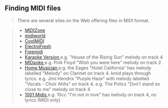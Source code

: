 
##  Finding MIDI files 


> There are several sites on the Web offering files in MIDI format.

> +  [ MIDIZone](http://www.free-midi.org) 
> +  [ midiworld ](http://www.midiworld.com) 
> +  [ CoolMIDI](http://www.cool-midi.com/) 
> +  [ ElectroFresh ](http://electrofresh.com/) 
> +  [ Freemidi ](http://freemidi.org/) 
> +  [ Karaoke Version ](http://www.karaoke-version.com) e.g. "House of the Rising Sun" melody on track 4
> +  [ MIDaoke ](http://www.midaoke.com/) e.g. Pink Floyd "Wish you were here" melody on track 2
> +  [ Home Musician ](http://karaoke.homemusician.net/) e.g. the Eages "Hotel California" has melody labelled "Melody"
	  on Clarinet on
	  track 4. kmid plays through lyrics.
	  e.g. Jimi Hendrix "Purple Haze" with melody labelled "Vocals - Choir Ahhs"
	  on track 4.
	  e.g. The Polics "Don't stand so close to me" melody on track 4
> +  [ 1001 Midis ](http://1001midis.com/) e.g. 10cc "I'm not in love" has melody on track 4, no lyrics
	  (MIDI only)